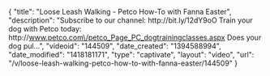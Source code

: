 {
    "title": "Loose Leash Walking - Petco How-To with Fanna Easter",
    "description": "Subscribe to our channel: http:\/\/bit.ly\/12dY9oO Train your dog with Petco today: http:\/\/www.petco.com\/petco_Page_PC_dogtrainingclasses.aspx Does your dog pul...",
    "videoid": "144509",
    "date_created": "1394588994",
    "date_modified": "1418181171",
    "type": "captivate",
    "layout": "video",
    "url": "\/v\/loose-leash-walking-petco-how-to-with-fanna-easter\/144509"
}